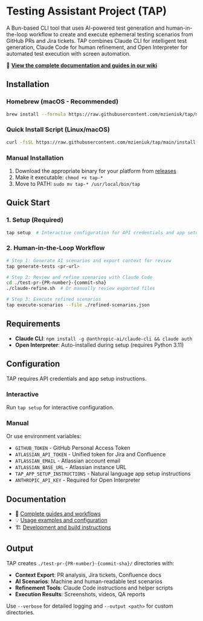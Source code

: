 # Testing Assistant Project (TAP)

A Bun-based CLI tool that uses AI-powered test generation and human-in-the-loop workflow to create and execute ephemeral testing scenarios from GitHub PRs and Jira tickets. TAP combines Claude CLI for intelligent test generation, Claude Code for human refinement, and Open Interpreter for automated test execution with screen automation.

📖 **[View the complete documentation and guides in our wiki](https://github.com/mzieniukbw/tap/wiki)**

## Installation

### Homebrew (macOS - Recommended)

```bash
brew install --formula https://raw.githubusercontent.com/mzieniuk/tap/main/Formula/tap.rb
```

### Quick Install Script (Linux/macOS)

```bash
curl -fsSL https://raw.githubusercontent.com/mzieniuk/tap/main/install.sh | bash
```

### Manual Installation

1. Download the appropriate binary for your platform from [releases](https://github.com/mzieniuk/tap/releases)
2. Make it executable: `chmod +x tap-*`
3. Move to PATH: `sudo mv tap-* /usr/local/bin/tap`

## Quick Start

### 1. Setup (Required)

```bash
tap setup  # Interactive configuration for API credentials and app setup
```

### 2. Human-in-the-Loop Workflow

```bash
# Step 1: Generate AI scenarios and export context for review
tap generate-tests <pr-url>

# Step 2: Review and refine scenarios with Claude Code
cd ./test-pr-{PR-number}-{commit-sha}
./claude-refine.sh  # Or manually review exported files

# Step 3: Execute refined scenarios  
tap execute-scenarios --file ./refined-scenarios.json
```

## Requirements

- **Claude CLI**: `npm install -g @anthropic-ai/claude-cli && claude auth`
- **Open Interpreter**: Auto-installed during setup (requires Python 3.11)

## Configuration

TAP requires API credentials and app setup instructions.

### Interactive

Run `tap setup` for interactive configuration.

### Manual

Or use environment variables:

- `GITHUB_TOKEN` - GitHub Personal Access Token
- `ATLASSIAN_API_TOKEN` - Unified token for Jira and Confluence  
- `ATLASSIAN_EMAIL` - Atlassian account email
- `ATLASSIAN_BASE_URL` - Atlassian instance URL
- `TAP_APP_SETUP_INSTRUCTIONS` - Natural language app setup instructions
- `ANTHROPIC_API_KEY` - Required for Open Interpreter

## Documentation

- 📖 [Complete guides and workflows](https://github.com/mzieniukbw/tap/wiki)
- 💡 [Usage examples and configuration](EXAMPLES.md)
- 🏗️ [Development and build instructions](BUILD.md)

## Output

TAP creates `./test-pr-{PR-number}-{commit-sha}/` directories with:

- **Context Export**: PR analysis, Jira tickets, Confluence docs
- **AI Scenarios**: Machine and human-readable test scenarios  
- **Refinement Tools**: Claude Code instructions and helper scripts
- **Execution Results**: Screenshots, videos, QA reports

Use `--verbose` for detailed logging and `--output <path>` for custom directories.